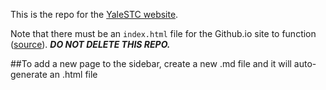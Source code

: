 This is the repo for the [YaleSTC website](https://yalestc.github.io/).

Note that there must be an ```index.html``` file for the Github.io site to function ([source](https://help.github.com/articles/user-organization-and-project-pages)). ***DO NOT DELETE THIS REPO.***

##To add a new page to the sidebar, create a new .md file and it will auto-generate an .html file
